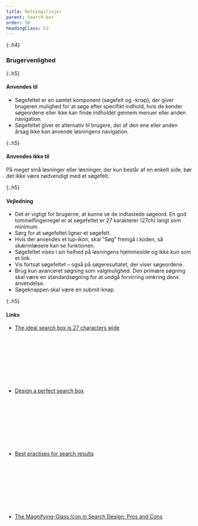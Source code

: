 ```yaml
---
title: Retningslinjer
parent: Search-bar
order: 30
headingClass: h3
---
```


{:.h4}
### Brugervenlighed

{:.h5}
#### Anvendes til

- Søgefeltet er en samlet komponent (søgefelt og -knap), der giver brugeren mulighed for at søge efter specifikt indhold, hvis de kender søgeordene eller ikke kan finde indholdet gennem menuer eller anden navigation.
- Søgefeltet giver et alternativ til brugere, der af den ene eller anden årsag ikke kan anvende løsningens navigation.

{:.h5}
#### Anvendes ikke til

På meget små løsninger eller løsninger, der kun består af en enkelt side, bør det ikke være nødvendigt med et søgefelt.

{:.h5}
#### Vejledning

- Det er vigtigt for brugerne, at kunne se de indtastede søgeord. En god tommelfingerregel er at søgefeltet er 27 karakterer (27ch) langt som minimum.
- Sørg for at søgefeltet ligner et søgefelt. 
- Hvis der anvendes et lup-ikon, skal ”Søg” fremgå i koden, så skærmlæsere kan se funktionen.
- Søgefeltet vises i sin helhed på løsningens hjemmeside og ikke kun som et link.
- Vis fortsat søgefeltet – også på søgeresultatet, der viser søgeordene.
- Brug kun avanceret søgning som valgmulighed. Den primære søgning skal være en standardsøgning for at undgå forvirring omkring dens anvendelse.
- Søgeknappen skal være en submit-knap.

{:.h5}
#### Links
<ul class="nobullet-list">
    <li><a href="https://www.smashingmagazine.com/2009/09/10-useful-usability-findings-and-guidelines/#6-the-ideal-search-box-is-27-characters-wide" class="icon-link">The ideal search box is 27 characters wide<svg class="icon-svg" focusable="false" aria-hidden="true" tabindex="-1"><use xlink:href="#open-in-new"></use></svg></a></li>
    <li><a href="https://uxplanet.org/design-a-perfect-search-box-b6baaf9599c" class="icon-link">Design a perfect search box<svg class="icon-svg" focusable="false" aria-hidden="true" tabindex="-1"><use xlink:href="#open-in-new"></use></svg></a></li>
    <li><a href="https://uxplanet.org/best-practices-for-search-results-1bbed9d7a311" class="icon-link">Best practises for search results<svg class="icon-svg" focusable="false" aria-hidden="true" tabindex="-1"><use xlink:href="#open-in-new"></use></svg></a></li>
    <li><a href="https://www.nngroup.com/articles/magnifying-glass-icon/" class="icon-link">The Magnifying-Glass Icon in Search Design: Pros and Cons<svg class="icon-svg" focusable="false" aria-hidden="true" tabindex="-1"><use xlink:href="#open-in-new"></use></svg></a></li>
</ul>

